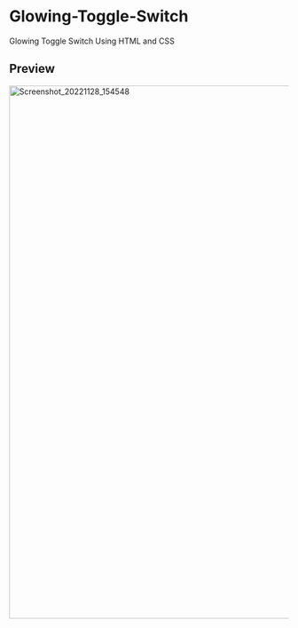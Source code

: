 # Glowing-Toggle-Switch
Glowing Toggle Switch Using HTML and CSS

## Preview
<img width="960" alt="Screenshot_20221128_154548" src="https://user-images.githubusercontent.com/59678435/204252506-961591a1-5383-4050-bad7-85ff05519b92.png">
